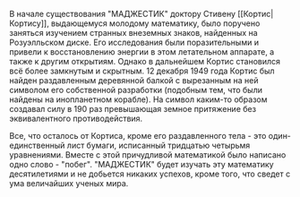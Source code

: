В начале существования "МАДЖЕСТИК" доктору Стивену [[Кортис|Кортису]], выдающемуся молодому математику, было поручено заняться изучением странных внеземных знаков, найденных на Розуэлльском диске. Его исследования были поразительными и привели к восстановлению энергии в этом летательном аппарате, а также к другим открытиям. Однако в дальнейшем Кортис становился всё более замкнутым и скрытным. 12 декабря 1949 года Кортис был найден раздавленным деревянной балкой с вырезанным на ней символом его собственной разработки (подобным тем, что были найдены на инопланетном корабле). На символ каким-то образом создавал силу в 190 раз превышающая земное притяжение без эквивалентного противодействия.

Все, что осталось от Кортиса, кроме его раздавленного тела - это один-единственный лист бумаги, исписанный тридцатью четырьмя уравнениями. Вместе с этой причудливой математикой было написано одно слово - "побег". "МАДЖЕСТИК" будет изучать эту математику десятилетиями и не добьется никаких успехов, кроме того, что сведет с ума величайших ученых мира.

